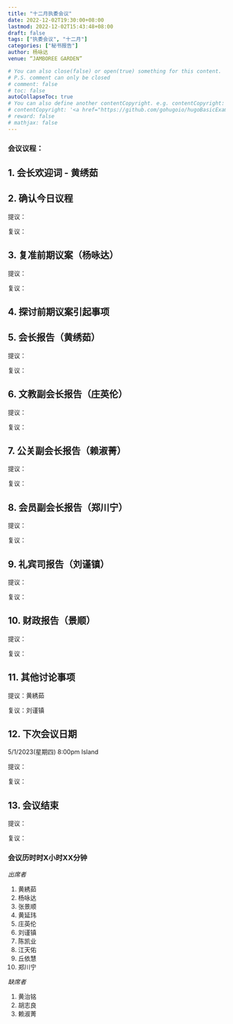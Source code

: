 ```yaml
---
title: "十二月执委会议"
date: 2022-12-02T19:30:00+08:00
lastmod: 2022-12-02T15:43:48+08:00
draft: false
tags: ["执委会议", "十二月"]
categories: ["秘书报告"]
author: 杨咏达
venue: “JAMBOREE GARDEN”

# You can also close(false) or open(true) something for this content.
# P.S. comment can only be closed
# comment: false
# toc: false
autoCollapseToc: true
# You can also define another contentCopyright. e.g. contentCopyright: "This is another copyright."
# contentCopyright: '<a href="https://github.com/gohugoio/hugoBasicExample" rel="noopener" target="_blank">See origin</a>'
# reward: false
# mathjax: false
---
```


### 会议议程：
## 1. 会长欢迎词 - 黄绣茹


## 2. 确认今日议程
提议：

复议：
 
      
## 3. 复准前期议案（杨咏达）
提议：

复议：

## 4. 探讨前期议案引起事项

## 5. 会长报告（黄绣茹）
提议：

复议：

## 6. 文教副会长报告（庄英伦）
提议：

复议：

## 7. 公关副会长报告（赖淑菁）
提议：

复议：

## 8. 会员副会长报告（郑川宁）
提议：

复议：

## 9. 礼宾司报告（刘谨镇）
提议：

复议：

## 10. 财政报告（景顺）
提议：

复议：

## 11. 其他讨论事项

  提议：黄綉茹

  复议：刘谨镇

## 12. 下次会议日期
  5/1/2023(星期四) 8:00pm Island

提议：

复议：

## 13. 会议结束
提议：

复议：


### 会议历时时X小时XX分钟


<!-- ![image1](/tmc/file/2022/9/1.png "image1") -->

*出席者*
1. 黄綉茹
2. 杨咏达
3. 张景顺
4. 黄延玮
5. 庄英伦
6. 刘谨镇
7. 陈凯业
8. 江天佑
9. 丘依慧
10. 郑川宁

*缺席者*
1. 黄治铭
2. 胡志良
3. 赖淑菁
